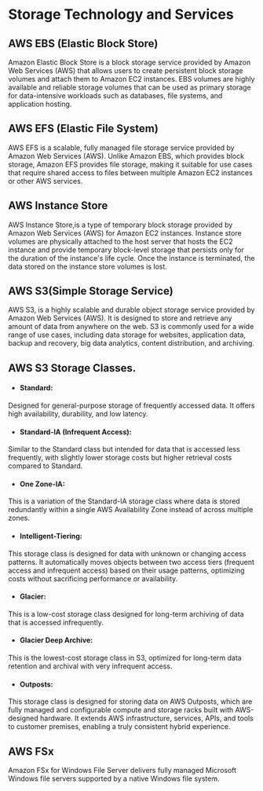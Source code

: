 # Storage Technology and Services

## AWS EBS (Elastic Block Store)

Amazon Elastic Block Store is a block storage service provided by Amazon Web Services (AWS) that allows users to create persistent block storage volumes and attach them to Amazon EC2 instances.
EBS volumes are highly available and reliable storage volumes that can be used as primary storage for data-intensive workloads such as databases, file systems, and application hosting. 

## AWS EFS (Elastic File System)

AWS EFS is a scalable, fully managed file storage service provided by Amazon Web Services (AWS).
Unlike Amazon EBS, which provides block storage, Amazon EFS provides file storage, making it suitable for use cases that require shared access to files between multiple Amazon EC2 instances or other AWS services.

## AWS Instance Store

AWS Instance Store,is a type of temporary block storage provided by Amazon Web Services (AWS) for Amazon EC2 instances. Instance store volumes are physically attached to the host server that hosts the EC2 instance and provide temporary block-level storage that persists only for the duration of the instance's life cycle. Once the instance is terminated, the data stored on the instance store volumes is lost.

## AWS S3(Simple Storage Service)

AWS S3, is a highly scalable and durable object storage service provided by Amazon Web Services (AWS). It is designed to store and retrieve any amount of data from anywhere on the web. S3 is commonly used for a wide range of use cases, including data storage for websites, application data, backup and recovery, big data analytics, content distribution, and archiving.

## AWS S3 Storage Classes.

* #### Standard:

Designed for general-purpose storage of frequently accessed data. It offers high availability, durability, and low latency.

* #### Standard-IA (Infrequent Access):	

Similar to the Standard class but intended for data that is accessed less frequently, with slightly lower storage costs but higher retrieval costs compared to Standard.

* #### One Zone-IA:

This is a variation of the Standard-IA storage class where data is stored redundantly within a single AWS Availability Zone instead of across multiple zones.

* #### Intelligent-Tiering:

This storage class is designed for data with unknown or changing access patterns. 
It automatically moves objects between two access tiers (frequent access and infrequent access) based on their usage patterns, optimizing costs without sacrificing performance or availability.

* #### Glacier:

This is a low-cost storage class designed for long-term archiving of data that is accessed infrequently.

* #### Glacier Deep Archive:

This is the lowest-cost storage class in S3, optimized for long-term data retention and archival with very infrequent access.

* #### Outposts:

This storage class is designed for storing data on AWS Outposts, which are fully managed and configurable compute and storage racks built with AWS-designed hardware. It extends AWS infrastructure, services, APIs, and tools to customer premises, enabling a truly consistent hybrid experience.

## AWS FSx

Amazon FSx for Windows File Server delivers fully managed Microsoft Windows file servers supported by a native Windows file system.
